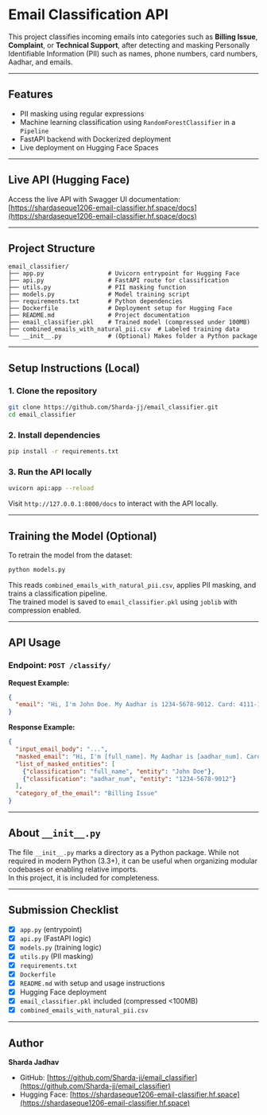 # Email Classification API

This project classifies incoming emails into categories such as **Billing Issue**, **Complaint**, or **Technical Support**, after detecting and masking Personally Identifiable Information (PII) such as names, phone numbers, card numbers, Aadhar, and emails.

---

## Features

- PII masking using regular expressions
- Machine learning classification using `RandomForestClassifier` in a `Pipeline`
- FastAPI backend with Dockerized deployment
- Live deployment on Hugging Face Spaces

---

## Live API (Hugging Face)

Access the live API with Swagger UI documentation:  
[https://shardaseque1206-email-classifier.hf.space/docs](https://shardaseque1206-email-classifier.hf.space/docs)

---

## Project Structure

```
email_classifier/
├── app.py                  # Uvicorn entrypoint for Hugging Face
├── api.py                  # FastAPI route for classification
├── utils.py                # PII masking function
├── models.py               # Model training script
├── requirements.txt        # Python dependencies
├── Dockerfile              # Deployment setup for Hugging Face
├── README.md               # Project documentation
├── email_classifier.pkl    # Trained model (compressed under 100MB)
├── combined_emails_with_natural_pii.csv  # Labeled training data
└── __init__.py             # (Optional) Makes folder a Python package
```

---

## Setup Instructions (Local)

### 1. Clone the repository

```bash
git clone https://github.com/Sharda-jj/email_classifier.git
cd email_classifier
```

### 2. Install dependencies

```bash
pip install -r requirements.txt
```

### 3. Run the API locally

```bash
uvicorn api:app --reload
```

Visit `http://127.0.0.1:8000/docs` to interact with the API locally.

---

## Training the Model (Optional)

To retrain the model from the dataset:

```bash
python models.py
```

This reads `combined_emails_with_natural_pii.csv`, applies PII masking, and trains a classification pipeline.  
The trained model is saved to `email_classifier.pkl` using `joblib` with compression enabled.

---

## API Usage

### Endpoint: `POST /classify/`

**Request Example:**

```json
{
  "email": "Hi, I'm John Doe. My Aadhar is 1234-5678-9012. Card: 4111-1111-1111-1111"
}
```

**Response Example:**

```json
{
  "input_email_body": "...",
  "masked_email": "Hi, I'm [full_name]. My Aadhar is [aadhar_num]. Card: [credit_debit_no]",
  "list_of_masked_entities": [
    {"classification": "full_name", "entity": "John Doe"},
    {"classification": "aadhar_num", "entity": "1234-5678-9012"}
  ],
  "category_of_the_email": "Billing Issue"
}
```

---

## About `__init__.py`

The file `__init__.py` marks a directory as a Python package. While not required in modern Python (3.3+), it can be useful when organizing modular codebases or enabling relative imports.  
In this project, it is included for completeness.

---

## Submission Checklist

- [x] `app.py` (entrypoint)
- [x] `api.py` (FastAPI logic)
- [x] `models.py` (training logic)
- [x] `utils.py` (PII masking)
- [x] `requirements.txt`
- [x] `Dockerfile`
- [x] `README.md` with setup and usage instructions
- [x] Hugging Face deployment
- [x] `email_classifier.pkl` included (compressed <100MB)
- [x] `combined_emails_with_natural_pii.csv`

---

## Author

**Sharda Jadhav**  
- GitHub: [https://github.com/Sharda-jj/email_classifier](https://github.com/Sharda-jj/email_classifier)  
- Hugging Face: [https://shardaseque1206-email-classifier.hf.space](https://shardaseque1206-email-classifier.hf.space)






